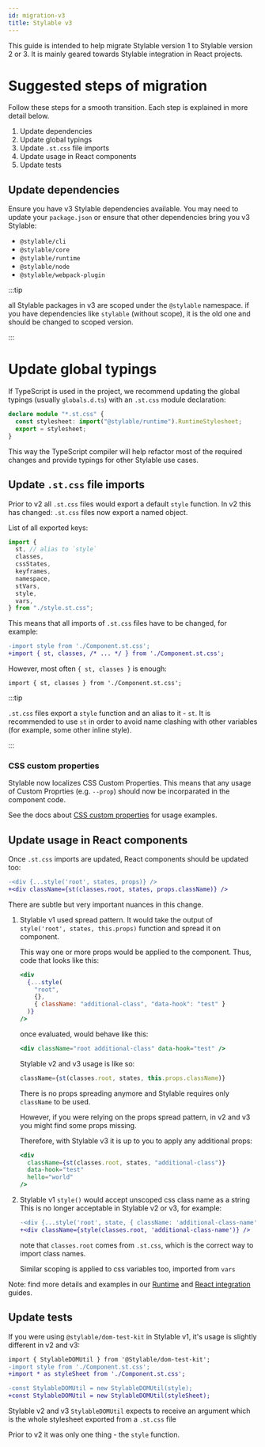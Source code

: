 ```yaml
---
id: migration-v3
title: Stylable v3
---
```


This guide is intended to help migrate Stylable version 1 to Stylable version 2 or 3.
It is mainly geared towards Stylable integration in React projects.

# Suggested steps of migration

Follow these steps for a smooth transition. Each step is explained in
more detail below.

1. Update dependencies
1. Update global typings
1. Update `.st.css` file imports
1. Update usage in React components
1. Update tests

## Update dependencies

Ensure you have v3 Stylable dependencies available. You may need to
update your `package.json` or ensure that other dependencies bring you
v3 Stylable:

- `@stylable/cli`
- `@stylable/core`
- `@stylable/runtime`
- `@stylable/node`
- `@stylable/webpack-plugin`

:::tip

all Stylable packages in v3 are scoped under the `@stylable` namespace.
if you have dependencies like `stylable` (without scope), it is the old one and should be changed to scoped version.

:::

# Update global typings

If TypeScript is used in the project, we recommend updating the global typings
(usually `globals.d.ts`) with an `.st.css` module declaration:

```ts
declare module "*.st.css" {
  const stylesheet: import("@stylable/runtime").RuntimeStylesheet;
  export = stylesheet;
}
```

This way the TypeScript compiler will help refactor most of the
required changes and provide typings for other Stylable use cases.

## Update `.st.css` file imports

Prior to v2 all `.st.css` files would export a default `style` function. In v2
this has changed: `.st.css` files now export a named object.

List of all exported keys:

```js
import {
  st, // alias to `style`
  classes,
  cssStates,
  keyframes,
  namespace,
  stVars,
  style,
  vars,
} from "./style.st.css";
```

This means that all imports of `.st.css` files have to be changed, for example:

```diff
-import style from './Component.st.css';
+import { st, classes, /* ... */ } from './Component.st.css';
```

However, most often `{ st, classes }` is enough:

`import { st, classes } from './Component.st.css';`

:::tip

`.st.css` files export a `style` function and an alias to it -
`st`. It is recommended to use `st` in order to avoid name clashing
with other variables (for example, some other inline style).

:::

### CSS custom properties

Stylable now localizes CSS Custom Properties. This means that any usage of Custom Proprties (e.g. `--prop`) should now be incorparated in the component code.

See the docs about [CSS custom properties](https://stylable.io/docs/references/css-vars) for usage examples.

## Update usage in React components

Once `.st.css` imports are updated, React components should be updated too:

```diff
-<div {...style('root', states, props)} />
+<div className={st(classes.root, states, props.className)} />
```

There are subtle but very important nuances in this change.

1. Stylable v1 used spread pattern. It would take the output of `style('root', states, this.props)` function and spread it on component.

   This way one or more props would be applied to the component. Thus, code that looks like this:

   ```jsx
   <div
     {...style(
       "root",
       {},
       { className: "additional-class", "data-hook": "test" }
     )}
   />
   ```

   once evaluated, would behave like this:

   ```jsx
   <div className="root additional-class" data-hook="test" />
   ```

   Stylable v2 and v3 usage is like so:

   ```js
   className={st(classes.root, states, this.props.className)}
   ```

   There is no props spreading anymore and Stylable requires only
   `className` to be used.

   However, if you were relying on the props spread pattern, in v2 and v3 you
   might find some props missing.

   Therefore, with Stylable v3 it is up to you to apply any additional props:

   ```jsx
   <div
     className={st(classes.root, states, "additional-class")}
     data-hook="test"
     hello="world"
   />
   ```

2. Stylable v1 `style()` would accept unscoped css class name as a string  
   This is no longer acceptable in Stylable v2 or v3, for example:

   ```diff
   -<div {...style('root', state, { className: 'additional-class-name' })} />
   +<div className={style(classes.root, 'additional-class-name')} />
   ```

   note that `classes.root` comes from `.st.css`, which is the correct
   way to import class names.

   Similar scoping is applied to css variables too, imported from `vars`

Note: find more details and examples in our [Runtime](../references/runtime) and [React integration](../getting-started/react-integration) guides.

## Update tests

If you were using `@stylable/dom-test-kit` in Stylable v1, it's usage is
slightly different in v2 and v3:

```diff
import { StylableDOMUtil } from '@Stylable/dom-test-kit';
-import style from './Component.st.css';
+import * as styleSheet from './Component.st.css';

-const StylableDOMUtil = new StylableDOMUtil(style);
+const StylableDOMUtil = new StylableDOMUtil(styleSheet);
```

Stylable v2 and v3 `StylableDOMUtil` expects to receive an argument which is the whole stylesheet exported from a `.st.css` file

Prior to v2 it was only one thing - the `style` function.
